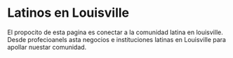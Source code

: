 # Latinos en Louisville

El propocito de esta pagina es conectar a la comunidad latina en louisville. Desde profecioanels asta negocios e instituciones latinas en Louisville para apollar nuestar comunidad.
